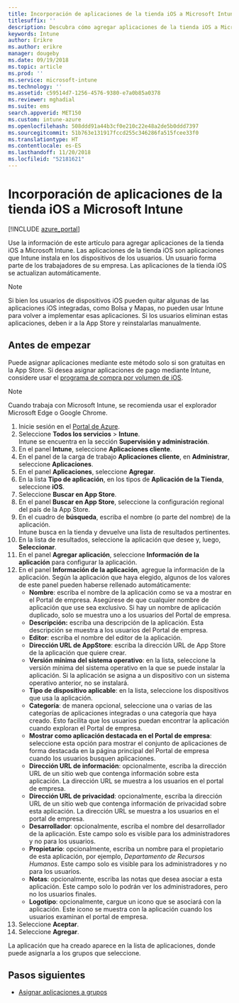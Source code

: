 ```yaml
---
title: Incorporación de aplicaciones de la tienda iOS a Microsoft Intune
titlesuffix: ''
description: Descubra cómo agregar aplicaciones de la tienda iOS a Microsoft Intune.
keywords: Intune
author: Erikre
ms.author: erikre
manager: dougeby
ms.date: 09/19/2018
ms.topic: article
ms.prod: ''
ms.service: microsoft-intune
ms.technology: ''
ms.assetid: c59514d7-1256-4576-9380-e7a0b85a0378
ms.reviewer: mghadial
ms.suite: ems
search.appverid: MET150
ms.custom: intune-azure
ms.openlocfilehash: 508ddd91a44b3cf0e210c22e48a2de5b0ddd7397
ms.sourcegitcommit: 51b763e131917fccd255c346286fa515fcee33f0
ms.translationtype: HT
ms.contentlocale: es-ES
ms.lasthandoff: 11/20/2018
ms.locfileid: "52181621"
---
```

# <a name="add-ios-store-apps-to-microsoft-intune"></a>Incorporación de aplicaciones de la tienda iOS a Microsoft Intune

[!INCLUDE [azure_portal](./includes/azure_portal.md)]

Use la información de este artículo para agregar aplicaciones de la tienda iOS a Microsoft Intune. Las aplicaciones de la tienda iOS son aplicaciones que Intune instala en los dispositivos de los usuarios. Un usuario forma parte de los trabajadores de su empresa. Las aplicaciones de la tienda iOS se actualizan automáticamente.

>[!NOTE]
>Si bien los usuarios de dispositivos iOS pueden quitar algunas de las aplicaciones iOS integradas, como Bolsa y Mapas, no pueden usar Intune para volver a implementar esas aplicaciones. Si los usuarios eliminan estas aplicaciones, deben ir a la App Store y reinstalarlas manualmente.

## <a name="before-you-start"></a>Antes de empezar

Puede asignar aplicaciones mediante este método solo si son gratuitas en la App Store. Si desea asignar aplicaciones de pago mediante Intune, considere usar el [programa de compra por volumen de iOS](vpp-apps-ios.md).

>[!NOTE]
>Cuando trabaja con Microsoft Intune, se recomienda usar el explorador Microsoft Edge o Google Chrome.

1. Inicie sesión en el [Portal de Azure](https://portal.azure.com).
2. Seleccione **Todos los servicios** > **Intune**.  
    Intune se encuentra en la sección **Supervisión y administración**.
3. En el panel **Intune**, seleccione **Aplicaciones cliente**.
4. En el panel de la carga de trabajo **Aplicaciones cliente**, en **Administrar**, seleccione **Aplicaciones**.
5. En el panel **Aplicaciones**, seleccione **Agregar**.
6. En la lista **Tipo de aplicación**, en los tipos de **Aplicación de la Tienda**, seleccione **iOS**.
7. Seleccione **Buscar en App Store**.
8. En el panel **Buscar en App Store**, seleccione la configuración regional del país de la App Store.
9. En el cuadro de **búsqueda**, escriba el nombre (o parte del nombre) de la aplicación.  
    Intune busca en la tienda y devuelve una lista de resultados pertinentes.
10. En la lista de resultados, seleccione la aplicación que desee y, luego, **Seleccionar**.
11. En el panel **Agregar aplicación**, seleccione **Información de la aplicación** para configurar la aplicación.
12. En el panel **Información de la aplicación**, agregue la información de la aplicación. Según la aplicación que haya elegido, algunos de los valores de este panel pueden haberse rellenado automáticamente:
    - **Nombre**: escriba el nombre de la aplicación como se va a mostrar en el Portal de empresa. Asegúrese de que cualquier nombre de aplicación que use sea exclusivo. Si hay un nombre de aplicación duplicado, solo se muestra uno a los usuarios del Portal de empresa.
    - **Descripción:** escriba una descripción de la aplicación. Esta descripción se muestra a los usuarios del Portal de empresa.
    - **Editor**: escriba el nombre del editor de la aplicación.
    - **Dirección URL de AppStore**: escriba la dirección URL de App Store de la aplicación que quiere crear.
    - **Versión mínima del sistema operativo**: en la lista, seleccione la versión mínima del sistema operativo en la que se puede instalar la aplicación. Si la aplicación se asigna a un dispositivo con un sistema operativo anterior, no se instalará.
    - **Tipo de dispositivo aplicable**: en la lista, seleccione los dispositivos que usa la aplicación.
    - **Categoría**: de manera opcional, seleccione una o varias de las categorías de aplicaciones integradas o una categoría que haya creado. Esto facilita que los usuarios puedan encontrar la aplicación cuando exploran el Portal de empresa.
    - **Mostrar como aplicación destacada en el Portal de empresa**: seleccione esta opción para mostrar el conjunto de aplicaciones de forma destacada en la página principal del Portal de empresa cuando los usuarios busquen aplicaciones.
    - **Dirección URL de información**: opcionalmente, escriba la dirección URL de un sitio web que contenga información sobre esta aplicación. La dirección URL se muestra a los usuarios en el portal de empresa.
    - **Dirección URL de privacidad**: opcionalmente, escriba la dirección URL de un sitio web que contenga información de privacidad sobre esta aplicación. La dirección URL se muestra a los usuarios en el portal de empresa.
    - **Desarrollador**: opcionalmente, escriba el nombre del desarrollador de la aplicación. Este campo solo es visible para los administradores y no para los usuarios.
    - **Propietario**: opcionalmente, escriba un nombre para el propietario de esta aplicación, por ejemplo, *Departamento de Recursos Humanos*. Este campo solo es visible para los administradores y no para los usuarios.
    - **Notas**: opcionalmente, escriba las notas que desea asociar a esta aplicación. Este campo solo lo podrán ver los administradores, pero no los usuarios finales.
    - **Logotipo**: opcionalmente, cargue un icono que se asociará con la aplicación. Este icono se muestra con la aplicación cuando los usuarios examinan el portal de empresa.
13. Seleccione **Aceptar**.
14. Seleccione **Agregar**.

La aplicación que ha creado aparece en la lista de aplicaciones, donde puede asignarla a los grupos que seleccione.

## <a name="next-steps"></a>Pasos siguientes

- [Asignar aplicaciones a grupos](apps-deploy.md)

